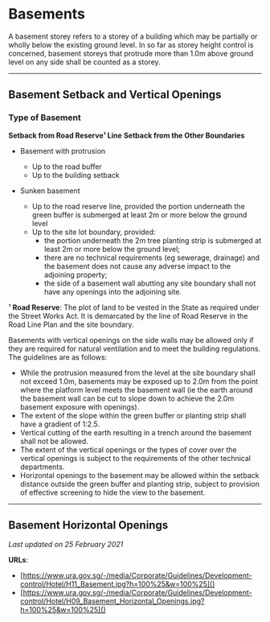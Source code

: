 # Basements

A basement storey refers to a storey of a building which may be partially or wholly below the existing ground level. In so far as storey height control is concerned, basement storeys that protrude more than 1.0m above ground level on any side shall be counted as a storey.

---

## Basement Setback and Vertical Openings

### Type of Basement
**Setback from Road Reserve¹ Line**
**Setback from the Other Boundaries**

- Basement with protrusion
  - Up to the road buffer
  - Up to the building setback

- Sunken basement
  - Up to the road reserve line, provided the portion underneath the green buffer is submerged at least 2m or more below the ground level
  - Up to the site lot boundary, provided:
    - the portion underneath the 2m tree planting strip is submerged at least 2m or more below the ground level;
    - there are no technical requirements (eg sewerage, drainage) and the basement does not cause any adverse impact to the adjoining property;
    - the side of a basement wall abutting any site boundary shall not have any openings into the adjoining site.

¹ **Road Reserve**: The plot of land to be vested in the State as required under the Street Works Act. It is demarcated by the line of Road Reserve in the Road Line Plan and the site boundary.

Basements with vertical openings on the side walls may be allowed only if they are required for natural ventilation and to meet the building regulations. The guidelines are as follows:

- While the protrusion measured from the level at the site boundary shall not exceed 1.0m, basements may be exposed up to 2.0m from the point where the platform level meets the basement wall (ie the earth around the basement wall can be cut to slope down to achieve the 2.0m basement exposure with openings).
- The extent of the slope within the green buffer or planting strip shall have a gradient of 1:2.5.
- Vertical cutting of the earth resulting in a trench around the basement shall not be allowed.
- The extent of the vertical openings or the types of cover over the vertical openings is subject to the requirements of the other technical departments.
- Horizontal openings to the basement may be allowed within the setback distance outside the green buffer and planting strip, subject to provision of effective screening to hide the view to the basement.

---

## Basement Horizontal Openings

*Last updated on 25 February 2021*

**URLs**:
- [https://www.ura.gov.sg/-/media/Corporate/Guidelines/Development-control/Hotel/H11_Basement.jpg?h=100%25&w=100%25]()
- [https://www.ura.gov.sg/-/media/Corporate/Guidelines/Development-control/Hotel/H09_Basement_Horizontal_Openings.jpg?h=100%25&w=100%25]()
